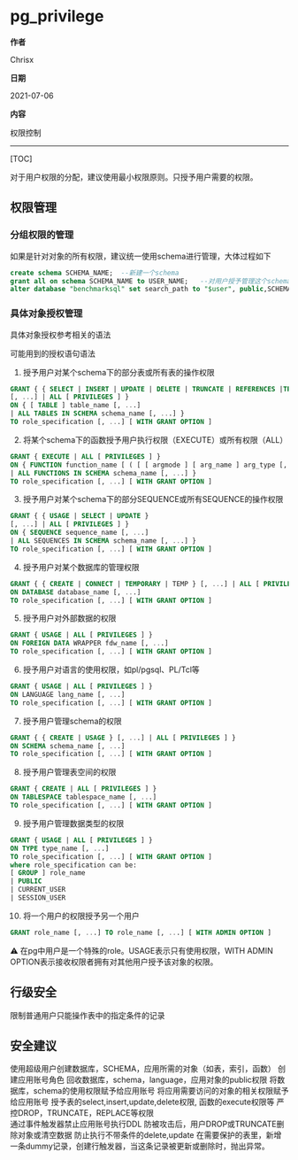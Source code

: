 # pg_privilege

**作者**

Chrisx

**日期**

2021-07-06

**内容**

权限控制

---

[TOC]

对于用户权限的分配，建议使用最小权限原则。只授予用户需要的权限。

## 权限管理

### 分组权限的管理

如果是针对对象的所有权限，建议统一使用schema进行管理，大体过程如下

```sql
create schema SCHEMA_NAME;  --新建一个schema
grant all on schema SCHEMA_NAME to USER_NAME;   --对用户授予管理这个schema的权限
alter database "benchmarksql" set search_path to "$user", public,SCHEMA_NAME; --设置将该schema加入到搜索路径
```

### 具体对象授权管理

具体对象授权参考相关的语法

可能用到的授权语句语法

1. 授予用户对某个schema下的部分表或所有表的操作权限

``` sql
GRANT { { SELECT | INSERT | UPDATE | DELETE | TRUNCATE | REFERENCES |TRIGGER }
[, ...] | ALL [ PRIVILEGES ] }
ON { [ TABLE ] table_name [, ...]
| ALL TABLES IN SCHEMA schema_name [, ...] }
TO role_specification [, ...] [ WITH GRANT OPTION ]
```

2. 将某个schema下的函数授予用户执行权限（EXECUTE）或所有权限（ALL）

``` sql
GRANT { EXECUTE | ALL [ PRIVILEGES ] }
ON { FUNCTION function_name [ ( [ [ argmode ] [ arg_name ] arg_type [, ...] ] ) ] [, ...]
| ALL FUNCTIONS IN SCHEMA schema_name [, ...] }
TO role_specification [, ...] [ WITH GRANT OPTION ]
```

3. 授予用户对某个schema下的部分SEQUENCE或所有SEQUENCE的操作权限

``` sql
GRANT { { USAGE | SELECT | UPDATE }
[, ...] | ALL [ PRIVILEGES ] }
ON { SEQUENCE sequence_name [, ...]
| ALL SEQUENCES IN SCHEMA schema_name [, ...] }
TO role_specification [, ...] [ WITH GRANT OPTION ]

```

4. 授予用户对某个数据库的管理权限

``` sql
GRANT { { CREATE | CONNECT | TEMPORARY | TEMP } [, ...] | ALL [ PRIVILEGES ] }
ON DATABASE database_name [, ...]
TO role_specification [, ...] [ WITH GRANT OPTION ]
```

5. 授予用户对外部数据的权限

``` sql
GRANT { USAGE | ALL [ PRIVILEGES ] }
ON FOREIGN DATA WRAPPER fdw_name [, ...]
TO role_specification [, ...] [ WITH GRANT OPTION ]

```

6. 授予用户对语言的使用权限，如pl/pgsql、PL/Tcl等

``` sql
GRANT { USAGE | ALL [ PRIVILEGES ] }
ON LANGUAGE lang_name [, ...]
TO role_specification [, ...] [ WITH GRANT OPTION ]

```

7. 授予用户管理schema的权限

``` sql
GRANT { { CREATE | USAGE } [, ...] | ALL [ PRIVILEGES ] }
ON SCHEMA schema_name [, ...]
TO role_specification [, ...] [ WITH GRANT OPTION ]
```

8. 授予用户管理表空间的权限

``` sql
GRANT { CREATE | ALL [ PRIVILEGES ] }
ON TABLESPACE tablespace_name [, ...]
TO role_specification [, ...] [ WITH GRANT OPTION ]
```

9. 授予用户管理数据类型的权限

``` sql
GRANT { USAGE | ALL [ PRIVILEGES ] }
ON TYPE type_name [, ...]
TO role_specification [, ...] [ WITH GRANT OPTION ]
where role_specification can be:
[ GROUP ] role_name
| PUBLIC
| CURRENT_USER
| SESSION_USER

```

10. 将一个用户的权限授予另一个用户

``` sql
GRANT role_name [, ...] TO role_name [, ...] [ WITH ADMIN OPTION ]
```

:warning: 在pg中用户是一个特殊的role。USAGE表示只有使用权限，WITH ADMIN OPTION表示接收权限者拥有对其他用户授予该对象的权限。

## 行级安全

限制普通用户只能操作表中的指定条件的记录


## 安全建议

使用超级用户创建数据库，SCHEMA，应用所需的对象（如表，索引，函数）
创建应用账号角色
回收数据库，schema，language，应用对象的public权限
将数据库，schema的使用权限赋予给应用账号
将应用需要访问的对象的相关权限赋予给应用账号
授予表的select,insert,update,delete权限, 函数的execute权限等
严控DROP，TRUNCATE，REPLACE等权限	
通过事件触发器禁止应用账号执行DDL
防被攻击后，用户DROP或TRUNCATE删除对象或清空数据 
防止执行不带条件的delete,update
在需要保护的表里，新增一条dummy记录，创建行触发器，当这条记录被更新或删除时，抛出异常。

